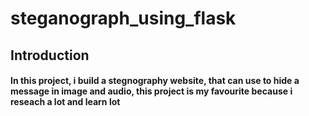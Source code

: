 # steganograph_using_flask

## Introduction
####      In this project, i build a stegnography website, that can use to hide a message in image and audio, this project is my favourite because i reseach a lot and learn lot
